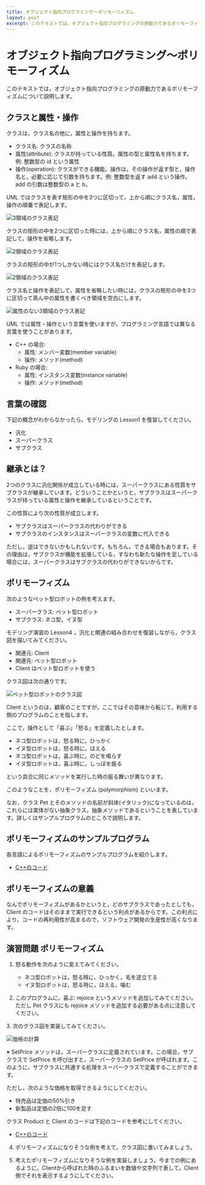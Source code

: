 ```yaml
---
title: オブジェクト指向プログラミング〜ポリモーフィズム
layout: post
excerpt: このテキストでは，オブジェクト指向プログラミングの原動力であるポリモーフィズムについて説明します。
---
```

# オブジェクト指向プログラミング〜ポリモーフィズム

このテキストでは，オブジェクト指向プログラミングの原動力であるポリモーフィズムについて説明します。

## クラスと属性・操作

クラスは，クラス名の他に，属性と操作を持ちます。

* クラス名: クラスの名称
* 属性(attribute): クラスが持っている性質。属性の型と属性名を持ちます。例: 整数型の id という属性
* 操作(operation): クラスができる機能。操作は，その操作が返す型と，操作名と，必要に応じて引数を持ちます。例: 整数型を返す add という操作。add の引数は整数型の a と b。

UML ではクラスを表す矩形の中を3つに区切って，上から順にクラス名，属性，操作の順番で表記します。

![3領域のクラス表記](/assets/images/class-3regions.png)

クラスの矩形の中を2つに区切った時には，上から順にクラス名，属性の順で表記して，操作を省略します。

![2領域のクラス表記](/assets/images/class-2regions.png)

クラスの矩形の中が1つしかない時にはクラス名だけを表記します。

![2領域のクラス表記](/assets/images/class-1region.png)

クラス名と操作を表記して，属性を省略したい時には，クラスの矩形の中を3つに区切って真ん中の属性を書くべき領域を空白にします。

![属性のない3領域のクラス表記](/assets/images/class-3regions-without-attribute.png)

UML では属性・操作という言葉を使いますが，プログラミング言語では異なる言葉を使うことがあります。

* C++ の場合:
	* 属性: メンバー変数(member variable)
	* 操作: メソッド(method)
* Ruby の場合:
	* 属性: インスタンス変数(instance variable)
	* 操作: メソッド(method)

## 言葉の確認 

下記の概念がわからなかったら，モデリングの Lesson1 を復習してください。

* 汎化
* スーパークラス
* サブクラス

## 継承とは？

2つのクラスに汎化関係が成立している時には，スーパークラスにある性質をサブクラスが継承しています。どういうことかというと，サブクラスはスーパークラスが持っている属性と操作を継承しているということです。

この性質により次の性質が成立します。

* サブクラスはスーパークラスの代わりができる
* サブクラスのインスタンスはスーパークラスの変数に代入できる

ただし，逆はできないかもしれないです。もちろん，できる場合もあります。その理由は，サブクラスが機能を拡張している，すなわち新たな操作を足している場合には，スーパークラスはサブクラスの代わりができないからです。

## ポリモーフィズム

次のようなペット型ロボットの例を考えます。

* スーパークラス: ペット型ロボット
* サブクラス: ネコ型，イヌ型

モデリング演習の Lesson4 ，汎化と関連の組み合わせを復習しながら，クラス図を描いてみてください。

* 関連元: Client
* 関連先: ペット型ロボット
* Client はペット型ロボットを使う

クラス図は次の通りです。

![ペット型ロボットのクラス図](/assets/images/pet-uml.png)

Client というのは，顧客のことですが，ここではその意味から転じて，利用する側のプログラムのことを指します。

ここで，操作として「喜ぶ」「怒る」を定義したとします。

* ネコ型ロボットは，怒る時に，ひっかく
* イヌ型ロボットは，怒る時に，ほえる
* ネコ型ロボットは，喜ぶ時に，のどを鳴らす
* イヌ型ロボットは，喜ぶ時に，しっぽを振る

という具合に同じメソッドを実行した時の振る舞いが異なります。

このようなことを，ポリモーフィズム (polymorphism) といいます。

なお，クラス Pet とそのメソッドの名前が斜体(イタリック)になっているのは，これらには実体がない抽象クラス，抽象メソッドであるということを表しています。詳しくはサンプルプログラムのところで説明します。

## ポリモーフィズムのサンプルプログラム

各言語によるポリモーフィズムのサンプルプログラムを紹介します。

* [C++のコード](/courses/OOPpolymorphismCPP.html)


<a name="whyPolymorphism"></a>
## ポリモーフィズムの意義

なんでポリモーフィズムがあるかというと，どのサブクラスであったとしても，Client のコードはそのままで実行できるという利点があるからです。この利点により，コードの再利用性が高まるので，ソフトウェア開発の生産性が高くなります。

## 演習問題 ポリモーフィズム

1. 怒る動作を次のように変えてみてください。
	* ネコ型ロボットは，怒る時に，ひっかく，毛を逆立てる
	* イヌ型ロボットは，怒る時に，ほえる，噛む

2. このプログラムに，喜ぶ: rejoice というメソッドを追加してみてください。ただし Pet クラスにも rejoice メソッドを追加する必要がある点に注意してください。

<a name="ex3"></a>
3. 次のクラス図を実装してみてください。

![価格の計算](/assets/images/product-uml.png)

※ SetPrice メソッドは，スーパークラスに定義されています。この場合，サブクラスで SetPrice を呼び出すと，スーパークラスの SetPrice が呼ばれます。このように，サブクラスに共通する処理をスーパークラスで定義することができます。

ただし，次のような価格を取得できるようにしてください。

* 特売品は定価の50%引き
* 新製品は定価の2倍に100を足す

クラス Product と Client のコードは下記のコードを参考にしてください。　

* [C++のコード](/courses/OOPpolymorphismCPP.html#product)

4. ポリモーフィズムになりそうな例を考えて，クラス図に書いてみましょう。

5. 考えたポリモーフィズムになりそうな例を実装しましょう。今までの例にあるように，Clientから呼ばれた時のふるまいを数値や文字列で表して，Client 側でそれを表示するようにしてください。
